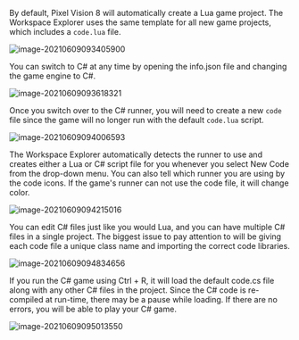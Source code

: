 By default, Pixel Vision 8 will automatically create a Lua game project. The Workspace Explorer uses the same template for all new game projects, which includes a `code.lua` file.

![image-20210609093405900](images/c-sharp-games/image-20210609093405900.png)

You can switch to C# at any time by opening the info.json file and changing the game engine to C#.

![image-20210609093618321](images/c-sharp-games/image-20210609093618321.png)

Once you switch over to the C# runner, you will need to create a new `code` file since the game will no longer run with the default `code.lua` script.

![image-20210609094006593](images/c-sharp-games/image-20210609094006593.png)

The Workspace Explorer automatically detects the runner to use and creates either a Lua or C# script file for you whenever you select New Code from the drop-down menu. You can also tell which runner you are using by the code icons. If the game's runner can not use the code file, it will change color.

![image-20210609094215016](images/c-sharp-games/image-20210609094215016.png)

You can edit C# files just like you would Lua, and you can have multiple C# files in a single project. The biggest issue to pay attention to will be giving each code file a unique class name and importing the correct code libraries.

![image-20210609094834656](images/c-sharp-games/image-20210609094834656.png)

If you run the C# game using Ctrl + R, it will load the default code.cs file along with any other C# files in the project. Since the C# code is re-compiled at run-time, there may be a pause while loading. If there are no errors, you will be able to play your C# game.

![image-20210609095013550](images/c-sharp-games/image-20210609095013550.png)

